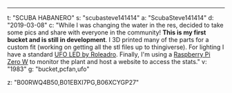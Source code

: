 ---
t: "SCUBA HABANERO"
s: "scubasteve141414"
a: "ScubaSteve141414"
d: "2019-03-08"
c: "While I was changing the water in the res, decided to take some pics and share with everyone in the community! <strong>This is my first bucket and is still in development</strong>. I 3D printed many of the parts for a custom fit (working on getting all the stl files up to thingiverse). For lighting I have a standard <a href='https://www.amazon.com/Roleadro-Hydroponics-Germination-Vegetative-Flowering/dp/B00RWQ4B50/ref=as_li_ss_tl?ie=UTF8&linkCode=ll1&tag=spacbuck-20&linkId=d4af57d4678cd9bbd46b66386415c4a3'>UFO LED by Roleadro</a>. Finally, I'm using a <a href='https://www.amazon.com/Raspberry-Pi-Zero-Wireless-Essentials/dp/B06XCYGP27//ref=as_li_ss_tl?ie=UTF8&linkCode=ll1&tag=spacbuck-20&linkId=d2ed1814e61fce6dd422988e694a94e6'>Raspberry Pi Zero W</a> to monitor the plant and host a website to access the stats."
v: "1983"
g: "bucket,pcfan,ufo"

z: "B00RWQ4B50,B01EBXI7PG,B06XCYGP27"

